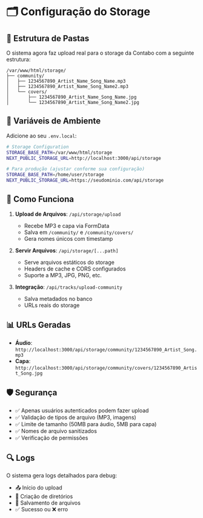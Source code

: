 # 🗂️ Configuração do Storage

## 📁 Estrutura de Pastas

O sistema agora faz upload real para o storage da Contabo com a seguinte estrutura:

```
/var/www/html/storage/
├── community/
│   ├── 1234567890_Artist_Name_Song_Name.mp3
│   ├── 1234567890_Artist_Name_Song_Name2.mp3
│   └── covers/
│       ├── 1234567890_Artist_Name_Song_Name.jpg
│       └── 1234567890_Artist_Name_Song_Name2.jpg
```

## 🔧 Variáveis de Ambiente

Adicione ao seu `.env.local`:

```bash
# Storage Configuration
STORAGE_BASE_PATH=/var/www/html/storage
NEXT_PUBLIC_STORAGE_URL=http://localhost:3000/api/storage

# Para produção (ajustar conforme sua configuração)
STORAGE_BASE_PATH=/home/user/storage
NEXT_PUBLIC_STORAGE_URL=https://seudominio.com/api/storage
```

## 🚀 Como Funciona

1. **Upload de Arquivos**: `/api/storage/upload`
   - Recebe MP3 e capa via FormData
   - Salva em `/community/` e `/community/covers/`
   - Gera nomes únicos com timestamp

2. **Servir Arquivos**: `/api/storage/[...path]`
   - Serve arquivos estáticos do storage
   - Headers de cache e CORS configurados
   - Suporte a MP3, JPG, PNG, etc.

3. **Integração**: `/api/tracks/upload-community`
   - Salva metadados no banco
   - URLs reais do storage

## 📊 URLs Geradas

- **Áudio**: `http://localhost:3000/api/storage/community/1234567890_Artist_Song.mp3`
- **Capa**: `http://localhost:3000/api/storage/community/covers/1234567890_Artist_Song.jpg`

## 🛡️ Segurança

- ✅ Apenas usuários autenticados podem fazer upload
- ✅ Validação de tipos de arquivo (MP3, imagens)
- ✅ Limite de tamanho (50MB para áudio, 5MB para capa)
- ✅ Nomes de arquivo sanitizados
- ✅ Verificação de permissões

## 🔍 Logs

O sistema gera logs detalhados para debug:
- 📤 Início do upload
- 📁 Criação de diretórios
- 💾 Salvamento de arquivos
- ✅ Sucesso ou ❌ erro



